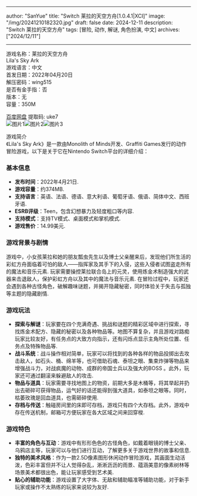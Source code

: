 
---
author: "SanYue"
title: "Switch 莱拉的天空方舟[1.0.4.1|XCI]"
image: "/img/20241210182320.jpg"
draft: false
date: 2024-12-11
description: "Switch 莱拉的天空方舟"
tags: [冒险, 动作, 解谜, 角色扮演, 中文]
archives: ["2024/12/11"]

---

游戏名称：莱拉的天空方舟   
Lila's Sky Ark    
游戏语言：中文  
首发日期：2022年04月20日  
解压密码：wing515  
是否有金手指：否  
版本：无   
容量：350M

[百度网盘](https://pan.baidu.com/s/1HLAzNBOy_DDe8oG_S0-tMg) 提取码: uke7  
![图片1](/img/df85dd.jpg)![图片2](/img/185407.jpg)![图片3](/img/21a2ce.jpg)  

游戏简介  
《Lila's Sky Ark》是一款由Monolith of Minds开发、Graffiti Games发行的动作冒险游戏，以下是关于它在Nintendo Switch平台的详细介绍：

### 基本信息
- **发布时间**：2022年4月21日.
- **游戏容量**：约374MB.
- **支持语言**：英语、法语、德语、意大利语、葡萄牙语、俄语、简体中文、西班牙语.
- **ESRB评级**：Teen，包含幻想暴力及轻度粗口等内容.
- **支持模式**：支持TV模式、桌面模式和掌机模式.
- **游戏售价**：14.99美元.

### 游戏背景与剧情
游戏中，小女孩莱拉和她的朋友瓢虫先生以及博士父亲醒来后，发现他们所生活的彩虹方舟面临着可怕的敌人——指挥家及其手下的入侵，这些入侵者试图盗走所有的魔法和音乐元素. 玩家需要操控莱拉联合岛上的元灵，使用炼金术制造强大的武器来击退敌人，保护彩虹方舟以及其中的魔法与音乐元素. 在冒险过程中，玩家还会遇到各种古怪角色，破解趣味谜题，并揭开隐藏秘密，同时体验关于失去与孤独等主题的隐藏剧情.

### 游戏玩法
- **探索与解谜**：玩家要在四个充满奇遇、挑战和谜题的精彩区域中进行探索，寻找炼金术配方、隐藏的秘密以及各种物品等。地图不算复杂，并且游戏对路痴玩家比较友好，有任务点的大致方向指示，还有闪烁点显示主角所处位置、任务点及特殊物品等.
- **战斗系统**：战斗操作相对简单，玩家可以将找到的各种各样的物品投掷出去攻击敌人，如石头、桶、绵羊等，也可借助石魂、泰坦之眼、集束炸弹等物品来增强战斗力，对战疯魔的动物、成群的帝国士兵以及强大的BOSS 。此外，玩家还可通过翻滚来躲避敌人的攻击.
- **物品与道具**：玩家需要寻找地图上的物资，前期大多是木桶等，将其举起并扔出去砸碎可获得物品，运气好的话还能得到强大道具，如泰坦之眼等。同时，枯萎玫瑰是回血道具，也需砸碎使用.
- **存档与传送**：触碰房间里的床即可存档，游戏只有四个大存档。此外，游戏中存在传送机制，邮箱可方便玩家在各大区域之间来回穿梭.

### 游戏特色
- **丰富的角色与互动**：游戏中有形形色色的古怪角色，如戴着眼镜的博士父亲、乌鸦店主等，玩家可以与他们进行互动，了解更多关于游戏世界的故事和信息.
- **独特的美术风格**：作为一款2.5D像素图形休闲动作冒险游戏，其画面生动活泼，色彩丰富但并不让人觉得杂乱，淅淅沥沥的雨景、蕴涵美意的像素树林等场景美术都很出色，能让玩家感受到艺术美.
- **贴心的辅助功能**：游戏设置了大字体、无敌和辅助瞄准等辅助功能，对于新手玩家或操作不太熟练的玩家来说较为友好.
 
